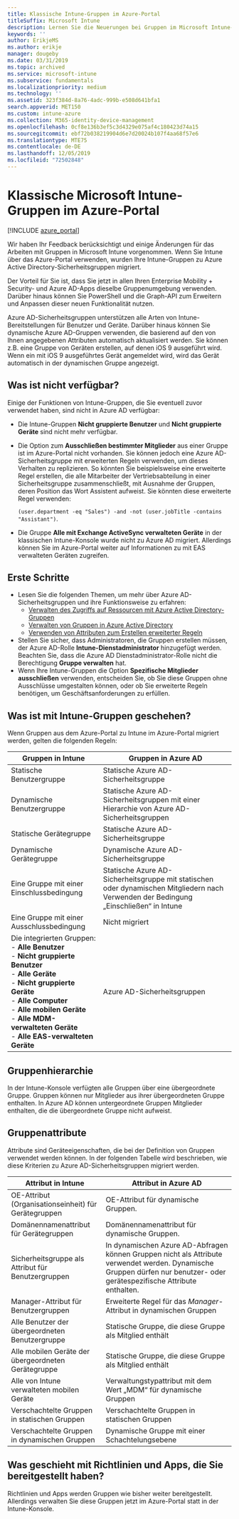 ```yaml
---
title: Klassische Intune-Gruppen im Azure-Portal
titleSuffix: Microsoft Intune
description: Lernen Sie die Neuerungen bei Gruppen im Microsoft Intune-Azure-Portal kennen.
keywords: ''
author: ErikjeMS
ms.author: erikje
manager: dougeby
ms.date: 03/31/2019
ms.topic: archived
ms.service: microsoft-intune
ms.subservice: fundamentals
ms.localizationpriority: medium
ms.technology: ''
ms.assetid: 323f384d-8a76-4adc-999b-e508d641bfa1
search.appverid: MET150
ms.custom: intune-azure
ms.collection: M365-identity-device-management
ms.openlocfilehash: 0cf8e136b3ef5c3d4329e075af4c180423d74a15
ms.sourcegitcommit: ebf72b038219904d6e7d20024b107f4aa68f57e6
ms.translationtype: MTE75
ms.contentlocale: de-DE
ms.lasthandoff: 12/05/2019
ms.locfileid: "72502848"
---
```

# <a name="microsoft-intune-classic-groups-in-the-azure-portal"></a>Klassische Microsoft Intune-Gruppen im Azure-Portal

[!INCLUDE [azure_portal](../includes/azure_portal.md)]

Wir haben Ihr Feedback berücksichtigt und einige Änderungen für das Arbeiten mit Gruppen in Microsoft Intune vorgenommen.
Wenn Sie Intune über das Azure-Portal verwenden, wurden Ihre Intune-Gruppen zu Azure Active Directory-Sicherheitsgruppen migriert.

Der Vorteil für Sie ist, dass Sie jetzt in allen Ihren Enterprise Mobility + Security- und Azure AD-Apps dieselbe Gruppenumgebung verwenden. Darüber hinaus können Sie PowerShell und die Graph-API zum Erweitern und Anpassen dieser neuen Funktionalität nutzen.

Azure AD-Sicherheitsgruppen unterstützen alle Arten von Intune-Bereitstellungen für Benutzer und Geräte. Darüber hinaus können Sie dynamische Azure AD-Gruppen verwenden, die basierend auf den von Ihnen angegebenen Attributen automatisch aktualisiert werden. Sie können z.B. eine Gruppe von Geräten erstellen, auf denen iOS 9 ausgeführt wird. Wenn ein mit iOS 9 ausgeführtes Gerät angemeldet wird, wird das Gerät automatisch in der dynamischen Gruppe angezeigt.

## <a name="what-is-not-available"></a>Was ist nicht verfügbar?

Einige der Funktionen von Intune-Gruppen, die Sie eventuell zuvor verwendet haben, sind nicht in Azure AD verfügbar:

- Die Intune-Gruppen **Nicht gruppierte Benutzer** und **Nicht gruppierte Geräte** sind nicht mehr verfügbar.
- Die Option zum **Ausschließen bestimmter Mitglieder** aus einer Gruppe ist im Azure-Portal nicht vorhanden. Sie können jedoch eine Azure AD-Sicherheitsgruppe mit erweiterten Regeln verwenden, um dieses Verhalten zu replizieren. So könnten Sie beispielsweise eine erweiterte Regel erstellen, die alle Mitarbeiter der Vertriebsabteilung in einer Sicherheitsgruppe zusammenschließt, mit Ausnahme der Gruppen, deren Position das Wort Assistent aufweist. Sie könnten diese erweiterte Regel verwenden:

  `(user.department -eq "Sales") -and -not (user.jobTitle -contains "Assistant")`.
- Die Gruppe **Alle mit Exchange ActiveSync verwalteten Geräte** in der klassischen Intune-Konsole wurde nicht zu Azure AD migriert. Allerdings können Sie im Azure-Portal weiter auf Informationen zu mit EAS verwalteten Geräten zugreifen.

## <a name="how-to-get-started"></a>Erste Schritte

- Lesen Sie die folgenden Themen, um mehr über Azure AD-Sicherheitsgruppen und ihre Funktionsweise zu erfahren:
  - [Verwalten des Zugriffs auf Ressourcen mit Azure Active Directory-Gruppen](https://azure.microsoft.com/documentation/articles/active-directory-manage-groups/)
  - [Verwalten von Gruppen in Azure Active Directory](https://azure.microsoft.com/documentation/articles/active-directory-accessmanagement-manage-groups/)
  - [Verwenden von Attributen zum Erstellen erweiterter Regeln](https://azure.microsoft.com/documentation/articles/active-directory-accessmanagement-groups-with-advanced-rules/)
- Stellen Sie sicher, dass Administratoren, die Gruppen erstellen müssen, der Azure AD-Rolle **Intune-Dienstadministrator** hinzugefügt werden. Beachten Sie, dass die Azure AD Dienstadministrator-Rolle nicht die Berechtigung **Gruppe verwalten** hat.
- Wenn Ihre Intune-Gruppen die Option **Spezifische Mitglieder ausschließen** verwenden, entscheiden Sie, ob Sie diese Gruppen ohne Ausschlüsse umgestalten können, oder ob Sie erweiterte Regeln benötigen, um Geschäftsanforderungen zu erfüllen.


## <a name="what-happened-to-intune-groups"></a>Was ist mit Intune-Gruppen geschehen?
Wenn Gruppen aus dem Azure-Portal zu Intune im Azure-Portal migriert werden, gelten die folgenden Regeln:

| Gruppen in Intune|Gruppen in Azure AD|
|-----------------------------------------------------------------------|-------------------------------------------------------------|
|Statische Benutzergruppe|Statische Azure AD-Sicherheitsgruppe|
|Dynamische Benutzergruppe|Statische Azure AD-Sicherheitsgruppen mit einer Hierarchie von Azure AD-Sicherheitsgruppen|
|Statische Gerätegruppe|Statische Azure AD-Sicherheitsgruppe|
|Dynamische Gerätegruppe|Dynamische Azure AD-Sicherheitsgruppe|
|Eine Gruppe mit einer Einschlussbedingung|Statische Azure AD-Sicherheitsgruppe mit statischen oder dynamischen Mitgliedern nach Verwenden der Bedingung „Einschließen“ in Intune|
|Eine Gruppe mit einer Ausschlussbedingung|Nicht migriert|
|Die integrierten Gruppen:<br>- **Alle Benutzer**<br>- **Nicht gruppierte Benutzer**<br>- **Alle Geräte**<br>- **Nicht gruppierte Geräte**<br>- **Alle Computer**<br>- **Alle mobilen Geräte**<br>- **Alle MDM-verwalteten Geräte**<br>- **Alle EAS-verwalteten Geräte**|Azure AD-Sicherheitsgruppen|

## <a name="group-hierarchy"></a>Gruppenhierarchie

In der Intune-Konsole verfügten alle Gruppen über eine übergeordnete Gruppe. Gruppen können nur Mitglieder aus ihrer übergeordneten Gruppe enthalten. In Azure AD können untergeordnete Gruppen Mitglieder enthalten, die die übergeordnete Gruppe nicht aufweist.

## <a name="group-attributes"></a>Gruppenattribute
Attribute sind Geräteeigenschaften, die bei der Definition von Gruppen verwendet werden können. In der folgenden Tabelle wird beschrieben, wie diese Kriterien zu Azure AD-Sicherheitsgruppen migriert werden.

| Attribut in Intune|Attribut in Azure AD|
|-----------------------------------------------------------------------|-------------------------------------------------------------|
|OE-Attribut (Organisationseinheit) für Gerätegruppen|OE-Attribut für dynamische Gruppen.|
|Domänennamenattribut für Gerätegruppen|Domänennamenattribut für dynamische Gruppen.|
|Sicherheitsgruppe als Attribut für Benutzergruppen|In dynamischen Azure AD-Abfragen können Gruppen nicht als Attribute verwendet werden. Dynamische Gruppen dürfen nur benutzer- oder gerätespezifische Attribute enthalten.|
|Manager-Attribut für Benutzergruppen|Erweiterte Regel für das *Manager*-Attribut in dynamischen Gruppen|
|Alle Benutzer der übergeordneten Benutzergruppe|Statische Gruppe, die diese Gruppe als Mitglied enthält|
|Alle mobilen Geräte der übergeordneten Gerätegruppe|Statische Gruppe, die diese Gruppe als Mitglied enthält|
|Alle von Intune verwalteten mobilen Geräte|Verwaltungstypattribut mit dem Wert „MDM“ für dynamische Gruppen|
|Verschachtelte Gruppen in statischen Gruppen |Verschachtelte Gruppen in statischen Gruppen|
|Verschachtelte Gruppen in dynamischen Gruppen|Dynamische Gruppe mit einer Schachtelungsebene|

## <a name="what-happens-to-policies-and-apps-you-previously-deployed"></a>Was geschieht mit Richtlinien und Apps, die Sie bereitgestellt haben?

Richtlinien und Apps werden Gruppen wie bisher weiter bereitgestellt. Allerdings verwalten Sie diese Gruppen jetzt im Azure-Portal statt in der Intune-Konsole.
